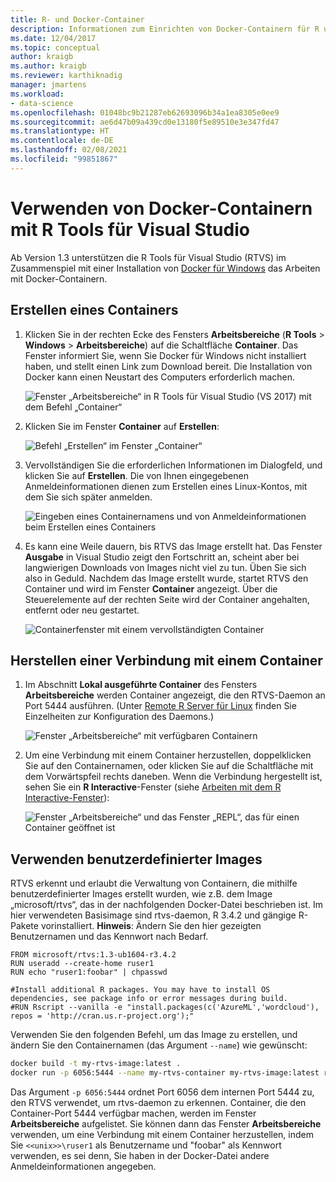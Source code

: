 ```yaml
---
title: R- und Docker-Container
description: Informationen zum Einrichten von Docker-Containern für R und ihrem Verbinden mit Visual Studio.
ms.date: 12/04/2017
ms.topic: conceptual
author: kraigb
ms.author: kraigb
ms.reviewer: karthiknadig
manager: jmartens
ms.workload:
- data-science
ms.openlocfilehash: 01048bc9b21287eb62693096b34a1ea8305e0ee9
ms.sourcegitcommit: ae6d47b09a439cd0e13180f5e89510e3e347fd47
ms.translationtype: HT
ms.contentlocale: de-DE
ms.lasthandoff: 02/08/2021
ms.locfileid: "99851867"
---
```

# <a name="use-docker-containers-with-r-tools-for-visual-studio"></a>Verwenden von Docker-Containern mit R Tools für Visual Studio

Ab Version 1.3 unterstützen die R Tools für Visual Studio (RTVS) im Zusammenspiel mit einer Installation von [Docker für Windows](https://www.docker.com/docker-windows) das Arbeiten mit Docker-Containern.

## <a name="create-a-container"></a>Erstellen eines Containers

1. Klicken Sie in der rechten Ecke des Fensters **Arbeitsbereiche** (**R Tools** > **Windows** > **Arbeitsbereiche**) auf die Schaltfläche **Container**. Das Fenster informiert Sie, wenn Sie Docker für Windows nicht installiert haben, und stellt einen Link zum Download bereit. Die Installation von Docker kann einen Neustart des Computers erforderlich machen.

    ![Fenster „Arbeitsbereiche“ in R Tools für Visual Studio (VS 2017) mit dem Befehl „Container“](media/container-workspaces-window.png)

1. Klicken Sie im Fenster **Container** auf **Erstellen**:

    ![Befehl „Erstellen“ im Fenster „Container“](media/containers-window-create.png)

1. Vervollständigen Sie die erforderlichen Informationen im Dialogfeld, und klicken Sie auf **Erstellen**. Die von Ihnen eingegebenen Anmeldeinformationen dienen zum Erstellen eines Linux-Kontos, mit dem Sie sich später anmelden.

    ![Eingeben eines Containernamens und von Anmeldeinformationen beim Erstellen eines Containers](media/containers-window-create-fill.png)

1. Es kann eine Weile dauern, bis RTVS das Image erstellt hat. Das Fenster **Ausgabe** in Visual Studio zeigt den Fortschritt an, scheint aber bei langwierigen Downloads von Images nicht viel zu tun. Üben Sie sich also in Geduld. Nachdem das Image erstellt wurde, startet RTVS den Container und wird im Fenster **Container** angezeigt. Über die Steuerelemente auf der rechten Seite wird der Container angehalten, entfernt oder neu gestartet.

    ![Containerfenster mit einem vervollständigten Container](media/containers-window-created.png)

## <a name="connect-to-a-container"></a>Herstellen einer Verbindung mit einem Container

1. Im Abschnitt  **Lokal ausgeführte Container** des Fensters **Arbeitsbereiche** werden Container angezeigt, die den RTVS-Daemon an Port 5444 ausführen. (Unter [Remote R Server für Linux](setting-up-remote-r-service-on-linux.md) finden Sie Einzelheiten zur Konfiguration des Daemons.)

    ![Fenster „Arbeitsbereiche“ mit verfügbaren Containern](media/workspaces-window-running-containers.png)

1. Um eine Verbindung mit einem Container herzustellen, doppelklicken Sie auf den Containernamen, oder klicken Sie auf die Schaltfläche mit dem Vorwärtspfeil rechts daneben. Wenn die Verbindung hergestellt ist, sehen Sie ein **R Interactive**-Fenster (siehe [Arbeiten mit dem R Interactive-Fenster](interactive-repl-for-r-in-visual-studio.md)):

    ![Fenster „Arbeitsbereiche“ und das Fenster „REPL“, das für einen Container geöffnet ist](media/workspaces-window-container-connected.png)

## <a name="use-custom-built-images"></a>Verwenden benutzerdefinierter Images

RTVS erkennt und erlaubt die Verwaltung von Containern, die mithilfe benutzerdefinierter Images erstellt wurden, wie z.B. dem Image „microsoft/rtvs“, das in der nachfolgenden Docker-Datei beschrieben ist. Im hier verwendeten Basisimage sind rtvs-daemon, R 3.4.2 und gängige R-Pakete vorinstalliert. **Hinweis**: Ändern Sie den hier gezeigten Benutzernamen und das Kennwort nach Bedarf.

```docker
FROM microsoft/rtvs:1.3-ub1604-r3.4.2
RUN useradd --create-home ruser1
RUN echo "ruser1:foobar" | chpasswd

#Install additional R packages. You may have to install OS dependencies, see package info or error messages during build.
#RUN Rscript --vanilla -e "install.packages(c('AzureML','wordcloud'), repos = 'http://cran.us.r-project.org');"
```

Verwenden Sie den folgenden Befehl, um das Image zu erstellen, und ändern Sie den Containernamen (das Argument `--name`) wie gewünscht:

```bash
docker build -t my-rtvs-image:latest .
docker run -p 6056:5444 --name my-rtvs-container my-rtvs-image:latest rtvsd
```

Das Argument `-p 6056:5444` ordnet Port 6056 dem internen Port 5444 zu, den RTVS verwendet, um rtvs-daemon zu erkennen. Container, die den Container-Port 5444 verfügbar machen, werden im Fenster **Arbeitsbereiche** aufgelistet. Sie können dann das Fenster **Arbeitsbereiche** verwenden, um eine Verbindung mit einem Container herzustellen, indem Sie `<<unix>>\ruser1` als Benutzername und "foobar" als Kennwort verwenden, es sei denn, Sie haben in der Docker-Datei andere Anmeldeinformationen angegeben.
